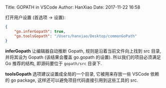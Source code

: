 Title: GOPATH in VSCode
Author: HanXiao
Date: 2017-11-22 16:58

打开用户设置 (首选项 -> 设置):

```json
{
    "go.inferGopath": true,
    "go.toolsGopath": "/Users/hanxiao/Desktop/commonGoPath"
}
```

**inferGopath** 让编辑器自动推断 Gopath, 规则是沿着当前文件向上找到 src 目录, 并将其设为 Gopath (该结果会覆盖 go.gopath 的设置). 所以我们的项目必须满足 Go 推荐的结构, 即源码要位于 `gopath/src` 目录下.

**toolsGopath** 选项建议设置成全局的一个目录, 它被用来存放一些 VSCode 依赖的 go package, 这样还可以避免项目代码直接引用到这些工具的 src.
